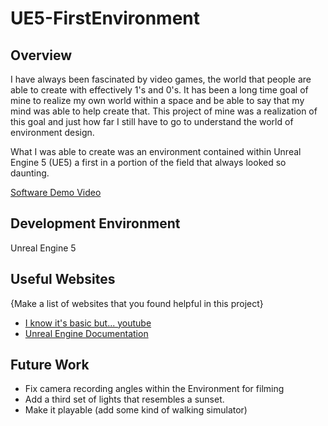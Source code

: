 # UE5-FirstEnvironment

## Overview

I have always been fascinated by video games, the world that people are able to create with effectively 1's and 0's. It has been a long time goal of mine to realize my own world within a space and be able to say that my mind was able to help create that. This project of mine was a realization of this goal and just how far I still have to go to understand the world of environment design.

What I was able to create was an environment contained within Unreal Engine 5 (UE5) a first in a portion of the field that always looked so daunting.

[Software Demo Video](http://youtube.link.goes.here)

## Development Environment

Unreal Engine 5

## Useful Websites

{Make a list of websites that you found helpful in this project}
* [I know it's basic but... youtube](http://youtube.com)
* [Unreal Engine Documentation](https://docs.unrealengine.com/5.0/en-US/)

## Future Work

* Fix camera recording angles within the Environment for filming
* Add a third set of lights that resembles a sunset.
* Make it playable (add some kind of walking simulator)
